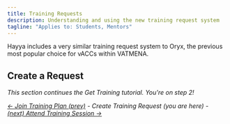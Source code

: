 ```yaml
---
title: Training Requests
description: Understanding and using the new training request system
tagline: "Applies to: Students, Mentors"
---
```


Hayya includes a very similar training request system to Oryx, the previous most popular choice for vACCs within VATMENA.

## Create a Request
*This section continues the Get Training tutorial. You're on step 2!*

_[&larr; Join Training Plan (prev)](/docs/training/training-plans#joining-training-plans) - Create Training Request (you are here) - [(next) Attend Training Session &rarr;](/docs/training/training-sessions#attending-a-session)_